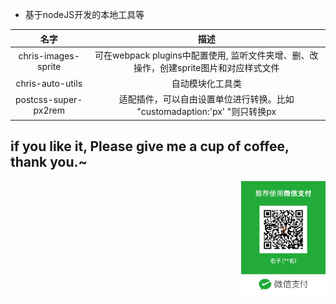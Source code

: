 + 基于nodeJS开发的本地工具等

|名字|描述|
|:---:|:----:|
|chris-images-sprite|可在webpack plugins中配置使用, 监听文件夹增、删、改操作，创建sprite图片和对应样式文件|
|chris-auto-utils|自动模块化工具类|
|postcss-super-px2rem|适配插件，可以自由设置单位进行转换。比如 "customadaption:'px' "则只转换px|


## if you like it, Please give me a cup of coffee, thank you.~

<img align="right" width="135" height="auto"
    title="Please give me a cup of coffee"
    src="https://github.com/host166/chris-npm-scripts/blob/master/library/WechatIGM2.jpeg" />